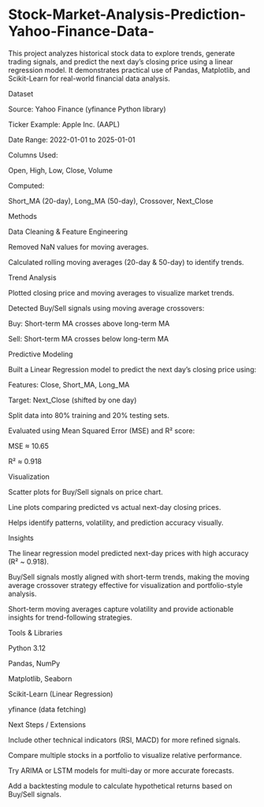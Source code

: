 # Stock-Market-Analysis-Prediction-Yahoo-Finance-Data-
This project analyzes historical stock data to explore trends, generate trading signals, and predict the next day’s closing price using a linear regression model. It demonstrates practical use of Pandas, Matplotlib, and Scikit-Learn for real-world financial data analysis.

Dataset

Source: Yahoo Finance (yfinance Python library)

Ticker Example: Apple Inc. (AAPL)

Date Range: 2022-01-01 to 2025-01-01

Columns Used:

Open, High, Low, Close, Volume

Computed:

Short_MA (20-day), Long_MA (50-day), Crossover, Next_Close

Methods

Data Cleaning & Feature Engineering

Removed NaN values for moving averages.

Calculated rolling moving averages (20-day & 50-day) to identify trends.

Trend Analysis

Plotted closing price and moving averages to visualize market trends.

Detected Buy/Sell signals using moving average crossovers:

Buy: Short-term MA crosses above long-term MA

Sell: Short-term MA crosses below long-term MA

Predictive Modeling

Built a Linear Regression model to predict the next day’s closing price using:

Features: Close, Short_MA, Long_MA

Target: Next_Close (shifted by one day)

Split data into 80% training and 20% testing sets.

Evaluated using Mean Squared Error (MSE) and R² score:

MSE ≈ 10.65

R² ≈ 0.918

Visualization

Scatter plots for Buy/Sell signals on price chart.

Line plots comparing predicted vs actual next-day closing prices.

Helps identify patterns, volatility, and prediction accuracy visually.

Insights

The linear regression model predicted next-day prices with high accuracy (R² ~ 0.918).

Buy/Sell signals mostly aligned with short-term trends, making the moving average crossover strategy effective for visualization and portfolio-style analysis.

Short-term moving averages capture volatility and provide actionable insights for trend-following strategies.

Tools & Libraries

Python 3.12

Pandas, NumPy

Matplotlib, Seaborn

Scikit-Learn (Linear Regression)

yfinance (data fetching)


Next Steps / Extensions

Include other technical indicators (RSI, MACD) for more refined signals.

Compare multiple stocks in a portfolio to visualize relative performance.

Try ARIMA or LSTM models for multi-day or more accurate forecasts.

Add a backtesting module to calculate hypothetical returns based on Buy/Sell signals.
